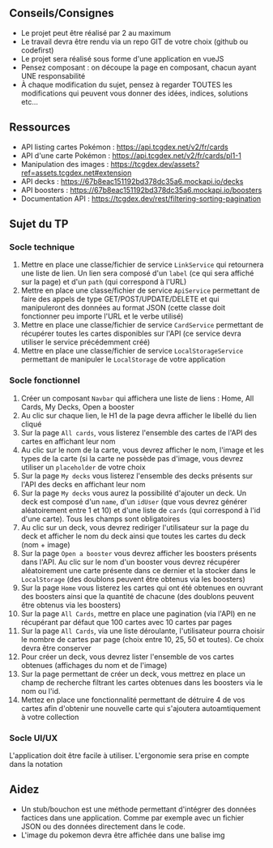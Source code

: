 ## Conseils/Consignes

- Le projet peut être réalisé par 2 au maximum
- Le travail devra être rendu via un repo GIT de votre choix (github ou codefirst)
- Le projet sera réalisé sous forme d'une application en vueJS
- Pensez composant : on découpe la page en composant, chacun ayant UNE responsabilité
- À chaque modification du sujet, pensez à regarder TOUTES les modifications qui peuvent vous donner des idées, indices, solutions etc...

## Ressources
- API listing cartes Pokémon : https://api.tcgdex.net/v2/fr/cards
- API d'une carte Pokémon : https://api.tcgdex.net/v2/fr/cards/pl1-1
- Manipulation des images : https://tcgdex.dev/assets?ref=assets.tcgdex.net#extension
- API decks : https://67b8eac151192bd378dc35a6.mockapi.io/decks
- API boosters : https://67b8eac151192bd378dc35a6.mockapi.io/boosters
- Documentation API : https://tcgdex.dev/rest/filtering-sorting-pagination

## Sujet du TP

### Socle technique 

1) Mettre en place une classe/fichier de service `LinkService` qui retournera une liste de lien. Un lien sera composé d'un `label` (ce qui sera affiché sur la page) et d'un `path` (qui correspond à l'URL)
2) Mettre en place une classe/fichier de service `ApiService` permettant de faire des appels de type GET/POST/UPDATE/DELETE et qui manipuleront des données au format JSON (cette classe doit fonctionner peu importe l'URL et le verbe utilisé)
3) Mettre en place une classe/fichier de service `CardService` permettant de récupérer toutes les cartes disponibles sur l'API (ce service devra utiliser le service précédemment créé)
4) Mettre en place une classe/fichier de service `LocalStorageService` permettant de manipuler le `LocalStorage` de votre application

### Socle fonctionnel

1) Créer un composant `Navbar` qui affichera une liste de liens : Home, All Cards, My Decks, Open a booster
2) Au clic sur chaque lien, le H1 de la page devra afficher le libellé du lien cliqué
3) Sur la page `All cards`, vous listerez l'ensemble des cartes de l'API des cartes en affichant leur nom
4) Au clic sur le nom de la carte, vous devrez afficher le nom, l'image et les types de la carte (si la carte ne possède pas d'image, vous devrez utiliser un `placeholder` de votre choix
5) Sur la page `My decks` vous listerez l'ensemble des decks présents sur l'API des decks en affichant leur nom
6) Sur la page `My decks` vous aurez la possibilité d'ajouter un deck. Un deck est composé d'un `name`, d'un `idUser` (que vous devrez générer aléatoirement entre 1 et 10) et d'une liste de `cards` (qui correspond à l'id d'une carte). Tous les champs sont obligatoires
7) Au clic sur un deck, vous devrez rediriger l'utilisateur sur la page du deck et afficher le nom du deck ainsi que toutes les cartes du deck (nom + image)
8) Sur la page `Open a booster` vous devrez afficher les boosters présents dans l'API. Au clic sur le nom d'un booster vous devrez récupérer aléatoirement une carte présente dans ce dernier et la stocker dans le `LocalStorage` (des doublons peuvent être obtenus via les boosters)
9) Sur la page `Home` vous listerez les cartes qui ont été obtenues en ouvrant des boosters ainsi que la quantité de chacune (des doublons peuvent être obtenus via les boosters)
10) Sur la page `All Cards`, mettre en place une pagination (via l'API) en ne récupérant par défaut que 100 cartes avec 10 cartes par pages
11) Sur la page `All Cards`, via une liste déroulante, l'utilisateur pourra choisir le nombre de cartes par page (choix entre 10, 25, 50 et toutes). Ce choix devra être conserver
12) Pour créer un deck, vous devrez lister l'ensemble de vos cartes obtenues (affichages du nom et de l'image)
13) Sur la page permettant de créer un deck, vous mettrez en place un champ de recherche filtrant les cartes obtenues dans les boosters via le nom ou l'id.
14) Mettez en place une fonctionnalité permettant de détruire 4 de vos cartes afin d'obtenir une nouvelle carte qui s'ajoutera autoamtiquement à votre collection

### Socle UI/UX

L'application doit être facile à utiliser. L'ergonomie sera prise en compte dans la notation

## Aidez

- Un stub/bouchon est une méthode permettant d'intégrer des données factices dans une application. Comme par exemple avec un fichier JSON ou des données directement dans le code.
- L'image du pokemon devra être affichée dans une balise img
